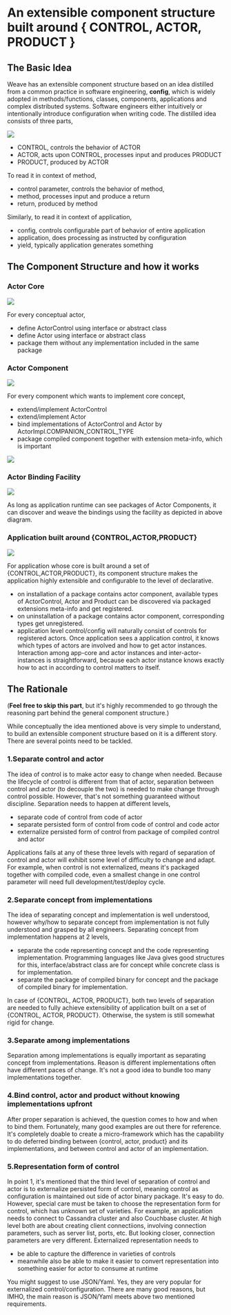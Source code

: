 # An extensible component structure built around { CONTROL, ACTOR, PRODUCT }

## The Basic Idea  
Weave has an extensible component structure based on an idea distilled from a common practice in software engineering, **config**, which is widely adopted in methods/functions, classes, components, applications and complex distributed systems. Software engineers either intuitively or intentionally introduce configuration when writing code. The distilled idea consists 
of three parts,

![](CONTROL-ACTOR-PRODUCT.png)

- CONTROL, controls the behavior of ACTOR 
- ACTOR, acts upon CONTROL, processes input and produces PRODUCT  
- PRODUCT, produced by ACTOR  

To read it in context of method,  
- control parameter, controls the behavior of method, 
- method, processes input and produce a return
- return, produced by method

Similarly, to read it in context of application,
- config, controls configurable part of behavior of entire application
- application, does processing as instructed by configuration
- yield, typically application generates something

## The Component Structure and how it works

### Actor Core
![](ACTOR-CORE.png) 

For every conceptual actor, 
- define ActorControl using interface or abstract class
- define Actor using interface or abstract class
- package them without any implementation included in the same package

### Actor Component

![](ACTOR-COMPONENT.png)

For every component which wants to implement core concept,
- extend/implement ActorControl
- extend/implement Actor
- bind implementations of ActorControl and Actor by ActorImpl.COMPANION_CONTROL_TYPE
- package compiled component together with extension meta-info, which is important

![](ACTOR-COMPONENT-EXTENSIONS-META-INF.png)

### Actor Binding Facility

![](ACTOR-BINDING-FACILITY.png) 

As long as application runtime can see packages of Actor Components, it can discover and weave the bindings using the facility as depicted in above diagram.

### Application built around {CONTROL,ACTOR,PRODUCT}

![](ACP-BASED-APPLICATION.png)

For application whose core is built around a set of {CONTROL,ACTOR,PRODUCT}, its component structure makes the application highly extensible and configurable to the level of declarative.  

- on installation of a package contains actor component, available types of ActorControl, Actor and Product can be discovered via packaged extensions meta-info and get registered.
- on uninstallation of a package contains actor component, corresponding types get unregistered.
- application level control/config will naturally consist of controls for registered actors. Once application sees a application control, it knows which types of actors are involved and how to get actor instances. Interaction among app-core and actor instances and inter-actor-instances is straightforward, because each actor instance knows exactly how to act in according to control matters to itself.

## The Rationale

(**Feel free to skip this part**, but it's highly recommended to go through the reasoning part behind the general component structure.)

While conceptually the idea mentioned above is very simple to understand, to build an extensible component structure based on it is a different story. There are several points need to be tackled.
 
### 1.Separate control and actor  

The idea of control is to make actor easy to change when needed. Because the lifecycle of control is different from 
that of actor, separation between control and actor (to decouple the two) is needed to make change through control possible. However, that's not something guaranteed without discipline. Separation needs to happen at different levels,  
 * separate code of control from code of actor
 * separate persisted form of control from code of control and code actor
 * externalize persisted form of control from package of compiled control and actor  
 
Applications fails at any of these three levels with regard of separation of control and actor will exhibit some level 
of difficulty to change and adapt. For example, when control is not externalized, means it's packaged together with 
compiled code, even a smallest change in one control parameter will need full development/test/deploy cycle.

### 2.Separate concept from implementations

The idea of separating concept and implementation is well understood, however why/how to separate concept from implementation is not fully understood and grasped by all engineers. Separating concept from implementation happens at 2 levels,
* separate the code representing concept and the code representing implementation. Programming languages like Java gives
good structures for this, interface/abstract class are for concept while concrete class is for implementation. 
* separate the package of compiled binary for concept and the package of compiled binary for implementation.  

In case of {CONTROL, ACTOR, PRODUCT}, both two levels of separation are needed to fully achieve extensibility of application built on a set of {CONTROL, ACTOR, PRODUCT}. Otherwise, the system is still somewhat rigid for change.

### 3.Separate among implementations

Separation among implementations is equally important as separating concept from implementations. Reason is different implementations often have different paces of change. It's not a good idea to bundle too many implementations together.

### 4.Bind control, actor and product without knowing implementations upfront

After proper separation is achieved, the question comes to how and when to bind them. Fortunately, many good examples are out there for reference. It's completely doable to create a micro-framework which has the capability to do deferred binding between {control, actor, product} and its implementations, and between control and actor of an implementation.

### 5.Representation form of control

In point 1, it's mentioned that the third level of separation of control and actor is to externalize persisted form of control, meaning control as configuration is maintained out side of actor binary package. It's easy to do. However, special care must be taken to choose the representation form for control, which has unknown set of varieties. For example, an application needs to connect to Cassandra cluster and also Couchbase cluster. At high level both are about creating client connectiions, involving connection parameters, such as server list, ports, etc. But looking closer, connection parameters are very different. 
Externalized representation needs to 
* be able to capture the difference in varieties of controls
* meanwhile also be able to make it easier to convert representation into something easier for actor to consume at runtime  

You might suggest to use JSON/Yaml. Yes, they are very popular for externalized control/configuration. There are many good reasons, but IMHO, the main reason is JSON/Yaml meets above two mentioned requirements.
